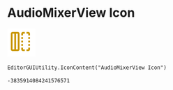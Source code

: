# AudioMixerView Icon
![](/img/AudioMixerView%20Icon.png)

``` CSharp
EditorGUIUtility.IconContent("AudioMixerView Icon")
```
```
-3835914084241576571
```
